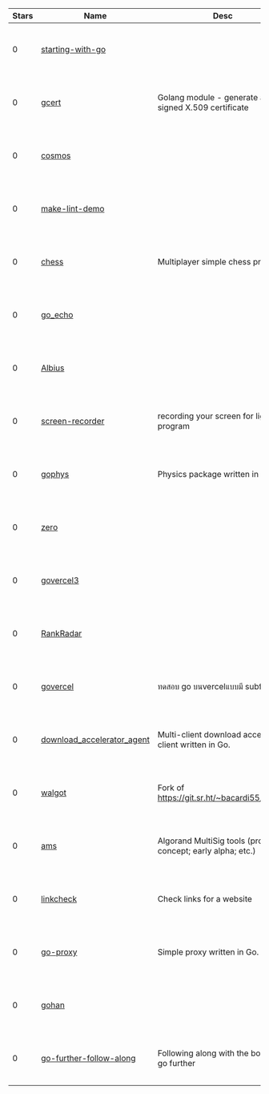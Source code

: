 | Stars | Name | Desc | Created | 
| ----- | ------- | ------------- | ------------- |
| 0 | [starting-with-go](https://github.com/barcellos-pedro/starting-with-go) |  | 2023-02-19 00:20:37 +0000 UTC |
| 0 | [gcert](https://github.com/mbrostami/gcert) | Golang module - generate a self-signed X.509 certificate | 2023-02-19 00:32:25 +0000 UTC |
| 0 | [cosmos](https://github.com/r-delgadillo/cosmos) |  | 2023-02-19 00:05:46 +0000 UTC |
| 0 | [make-lint-demo](https://github.com/coder1966/make-lint-demo) |  | 2023-02-19 01:00:26 +0000 UTC |
| 0 | [chess](https://github.com/sanpezlo/chess) | Multiplayer simple chess project | 2023-02-19 01:28:31 +0000 UTC |
| 0 | [go_echo](https://github.com/jksan-jp/go_echo) |  | 2023-02-19 01:33:33 +0000 UTC |
| 0 | [Albius](https://github.com/matbme/Albius) |  | 2023-02-19 00:30:25 +0000 UTC |
| 0 | [screen-recorder](https://github.com/sjy-dv/screen-recorder) | recording your screen for light program | 2023-02-19 00:35:52 +0000 UTC |
| 0 | [gophys](https://github.com/EdMan1022/gophys) | Physics package written in go | 2023-02-19 00:18:12 +0000 UTC |
| 0 | [zero](https://github.com/pointlander/zero) |  | 2023-02-19 01:20:37 +0000 UTC |
| 0 | [govercel3](https://github.com/nutv99/govercel3) |  | 2023-02-19 01:32:00 +0000 UTC |
| 0 | [RankRadar](https://github.com/eternyle/RankRadar) |  | 2023-02-19 00:34:34 +0000 UTC |
| 0 | [govercel](https://github.com/nutv99/govercel) | ทดสอบ go บนvercelแบบมี subfolder | 2023-02-19 00:18:36 +0000 UTC |
| 0 | [download_accelerator_agent](https://github.com/yms2772/download_accelerator_agent) | Multi-client download accelerator client written in Go. | 2023-02-19 00:52:03 +0000 UTC |
| 0 | [walgot](https://github.com/e-sp/walgot) | Fork of https://git.sr.ht/~bacardi55/walgot | 2023-02-19 01:07:47 +0000 UTC |
| 0 | [ams](https://github.com/dragmz/ams) | Algorand MultiSig tools (proof of concept; early alpha; etc.) | 2023-02-19 01:04:06 +0000 UTC |
| 0 | [linkcheck](https://github.com/weberc2/linkcheck) | Check links for a website | 2023-02-19 01:30:36 +0000 UTC |
| 0 | [go-proxy](https://github.com/pedrothome1/go-proxy) | Simple proxy written in Go. | 2023-02-19 00:32:37 +0000 UTC |
| 0 | [gohan](https://github.com/ttsubo2000/gohan) |  | 2023-02-19 00:23:45 +0000 UTC |
| 0 | [go-further-follow-along](https://github.com/standvpmnt/go-further-follow-along) | Following along with the book let's go further | 2023-02-19 01:31:16 +0000 UTC |

